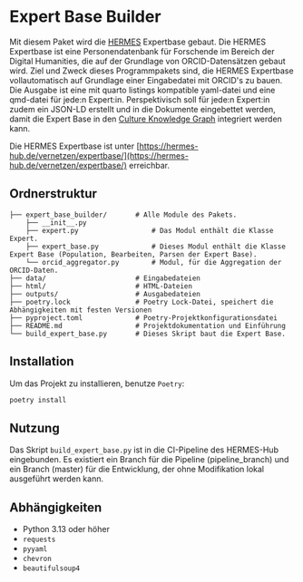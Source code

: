 # Expert Base Builder

Mit diesem Paket wird die [HERMES](https://hermes-hub.de/) Expertbase gebaut. Die HERMES Expertbase ist eine Personendatenbank für 
Forschende im Bereich der Digital Humanities, die auf der Grundlage von ORCID-Datensätzen gebaut wird.
Ziel und Zweck dieses Programmpakets sind, die HERMES Expertbase vollautomatisch auf Grundlage einer Eingabedatei mit
ORCID's zu bauen. Die Ausgabe ist eine mit quarto listings kompatible yaml-datei und eine qmd-datei für jede:n Expert:in. 
Perspektivisch soll für jede:n Expert:in zudem ein JSON-LD erstellt und in die Dokumente eingebettet werden,
damit die Expert Base in den [Culture Knowledge Graph](https://nfdi4culture.de/de/dienste/details/culture-knowledge-graph.html) integriert werden kann.

Die HERMES Expertbase ist unter [https://hermes-hub.de/vernetzen/expertbase/](https://hermes-hub.de/vernetzen/expertbase/)
erreichbar.

## Ordnerstruktur

```plaintext
├── expert_base_builder/       # Alle Module des Pakets.
    ├── __init__.py                
    ├── expert.py                  # Das Modul enthält die Klasse Expert.
    ├── expert_base.py             # Dieses Modul enthält die Klasse Expert Base (Population, Bearbeiten, Parsen der Expert Base).
    └── orcid_aggregator.py        # Modul, für die Aggregation der ORCID-Daten.
├── data/                      # Eingabedateien
├── html/                      # HTML-Dateien
├── outputs/                   # Ausgabedateien
├── poetry.lock                # Poetry Lock-Datei, speichert die Abhängigkeiten mit festen Versionen
├── pyproject.toml             # Poetry-Projektkonfigurationsdatei
├── README.md                  # Projektdokumentation und Einführung
└── build_expert_base.py       # Dieses Skript baut die Expert Base.
```

## Installation

Um das Projekt zu installieren, benutze `Poetry`:

```bash
poetry install
```

## Nutzung

Das Skript `build_expert_base.py` ist in die CI-Pipeline des HERMES-Hub eingebunden. Es existiert ein Branch für die
Pipeline (pipeline_branch) und ein Branch (master) für die Entwicklung, der ohne Modifikation lokal ausgeführt werden 
kann.

## Abhängigkeiten

- Python 3.13 oder höher
- `requests`
- `pyyaml`
- `chevron`
- `beautifulsoup4`
